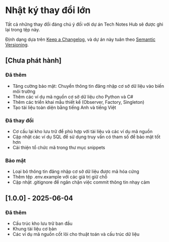 # Nhật ký thay đổi lớn

Tất cả những thay đổi đáng chú ý đối với dự án Tech Notes Hub sẽ được ghi lại trong tệp này.

Định dạng dựa trên [Keep a Changelog](https://keepachangelog.com/en/1.0.0/),
và dự án này tuân theo [Semantic Versioning](https://semver.org/spec/v2.0.0.html).

## [Chưa phát hành]

### Đã thêm
- Tăng cường bảo mật: Chuyển thông tin đăng nhập cơ sở dữ liệu vào biến môi trường
- Thêm các ví dụ mã nguồn cơ sở dữ liệu cho Python và C#
- Thêm các triển khai mẫu thiết kế (Observer, Factory, Singleton)
- Tạo tài liệu toàn diện bằng tiếng Anh và tiếng Việt

### Đã thay đổi
- Cơ cấu lại kho lưu trữ để phù hợp với tài liệu và các ví dụ mã nguồn
- Cập nhật các ví dụ SQL để sử dụng truy vấn có tham số để bảo mật tốt hơn
- Cải thiện tổ chức mã trong thư mục snippets

### Bảo mật
- Loại bỏ thông tin đăng nhập cơ sở dữ liệu được mã hóa cứng
- Thêm tệp .env.example với các giá trị giữ chỗ
- Cập nhật .gitignore để ngăn chặn việc commit thông tin nhạy cảm

## [1.0.0] - 2025-06-04

### Đã thêm
- Cấu trúc kho lưu trữ ban đầu
- Khung tài liệu cơ bản
- Các ví dụ mã nguồn cốt lõi cho thuật toán và cấu trúc dữ liệu
